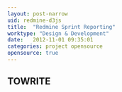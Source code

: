 ```yaml
---
layout: post-narrow
uid: redmine-d3js
title:  "Redmine Sprint Reporting"
worktype: "Design & Development"
date:   2012-11-01 09:35:01
categories: project opensource
opensource: true
---
```


<h2>TOWRITE</h2>
